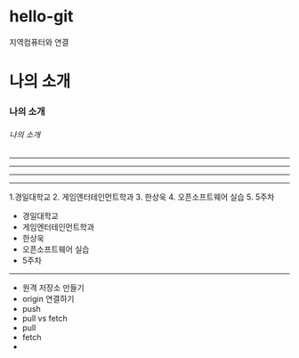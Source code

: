# hello-git
지역컴퓨터와 연결


# 나의 소개
### 나의 소개
###### 나의 소개
---
------
----------
******
1.경일대학교
2. 게임엔터테인먼트학과
3. 한상욱
4. 오픈소프트웨어 실습
5. 5주차

- 경일대학교
- 게임엔터테인먼트학과
- 한상욱
- 오픈소프트웨어 실습
- 5주차
---
- 원격 저장소 만들기
 - origin 연결하기
 - push
- pull vs fetch
 - pull
 - fetch
- 
